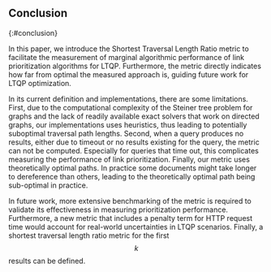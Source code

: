 ## Conclusion
{:#conclusion}

In this paper, we introduce the Shortest Traversal Length Ratio metric to facilitate the measurement of marginal algorithmic performance of link prioritization algorithms for LTQP.
Furthermore, the metric directly indicates how far from optimal the measured approach is, guiding future work for LTQP optimization.

In its current definition and implementations, there are some limitations.
First, due to the computational complexity of the Steiner tree problem for graphs and the lack of readily available exact solvers that work on directed graphs, our implementations uses heuristics, thus leading to potentially suboptimal traversal path lengths.
Second, when a query produces no results, either due to timeout or no results existing for the query, the metric can not be computed. 
Especially for queries that time out, this complicates measuring the performance of link prioritization.
Finally, our metric uses theoretically optimal paths. 
In practice some documents might take longer to dereference than others, leading to the theoretically optimal path being sub-optimal in practice.

In future work, more extensive benchmarking of the metric is required to validate its effectiveness in measuring prioritization performance. Furthermore, a new metric that includes a penalty term for HTTP request time would account for real-world uncertainties in LTQP scenarios. Finally, a shortest traversal length ratio metric for the first $$ k $$ results can be defined.

<!-- <span class="comment" data-author="RE"> Mention limitations: heuristic solver, needs results to compute the metric, in practise with differing HTTP request times, the path might actually not be optimal. Maybe more links but faster to dereference is faster</span>
<del class="comment" data-author="RV">
In this paper, we introduced a preliminary, implementation-independent metric to measure the algorithmic performance of link prioritization algorithms during LTQP. 
Early results show that while depth-first prioritization outperforms breadth-first prioritization algorithmically, this difference is not reflected in execution time. 
</del>
<span class="comment" data-author="RV">We don't need a summary in a short paper.</span>

<del class="comment" data-author="RV">
This supports the hypothesis that SolidBench Discover queries are unlikely to benefit from link prioritization improvements [](cite:cites eschauzier2023does).
</del>
<div class="comment" data-author="RV" markdown=1>
Nooooo this is a capital sin. We cannot do this. This is a fatal scientific flaw that would justify rejecting the paper. We have our argumentation structure wrong!

We are **not** gathering evidence for the hypothesis. That's not what we are doing—at all.

Our real strategy is as follows:

- We consider the hypothesis proven, through other means, in [](cite:cites eschauzier2023does).
- We now want to test our metric—**_not_ the hypothesis**.
- Our metric can only be successful if:
    - it obtains the same result
    - it was easier to obtain that result
- Note that this is not a _proof_ that our metric works.
    - But it at least shows that
      it does not **not** work for this particular case.
    - So there's some hopeful circumstantial evidence.
- And it **definitely _cannot_ be additional proof
  of the hypothesis' correctness because**:
    - Its correctness was an assumption when we started this.
    - We don't even know if our metric works.

Basically, by leaving in the previous sentence,
we would be making the flawed argument:

- Let's assume the sky is green.
- My new color tester thinks the sky is green.
- Okay, so the sky is definitely green
  and my color tester is great.

Note how the above argument both:

- fails to prove the sky is green
- fails to prove the tester works

And our claim that it would,
casts insurmountable doubts on our argumentation capabilities
in a way that would kill the entire paper,
because we've just confidently proven that the sky is green.
</div>

<span class="comment" data-author="RV">First, lessons learned. What can readers do now as a result of their work? When should they be using the new metric?</span>

<span class="comment" data-author="RV">Second, limitations. When should they not be using our metric?</span>

To improve the metric, we plan several extensions. 
<span class="comment" data-author="RV">
Don't.
1) Let's leave the metric as-is. It's finished. It has a name and everything. We're done here.
2) We can call for additional metrics. Different ones. They will have different names.
</span>

<span class="comment" data-author="RV">First step of future work: more evidence for our metric. More understanding of what it does and doesn't.</span>

<span class="comment" data-author="RV">Second step: introducing additional metrics and checking if they help.</span>

<span class="comment" data-author="RV">And we're not promising anything here. Future work is not about us promising things. It's about how other people can build on top of our work. If those other people happen to be us; great. If not, even better.</span>

<del class="comment" data-author="RV">First, we will include a</del> <ins class="comment" data-author="RV">Someone else can make a new</ins> metric for the first $$ k $$ results, defined as the ratio between the length of the path the engine takes to dereference the documents for $$ k $$ results and the optimal path to dereference $$ k $$ results. 
This is challenging because computing the optimal path for $$ k $$ results requires solving Steiner trees for all combinations of size $$ k $$ out of $$ n $$, where $$ n $$ is the total number of results.
Second, <del class="comment" data-author="RV">we will</del> <ins class="comment" data-author="RV">somebody else can create a new metric to</ins> incorporate a penalty term for documents with long HTTP request times to account for real-world uncertainties in LTQP scenarios. 
Finally, <del class="comment" data-author="RV">we will</del> <ins class="comment" data-author="RV">as a result of our work, anybody can now</ins> conduct more extensive benchmarks and provide easy-to-use code repositories to reproduce and utilize the introduced metrics.
<span class="comment" data-author="RT">Explain why that is (they are selective). I'd also make explicit here that in future work you will look into less selective queries, and say what you expect to see there.</span>

To improve the metric, we plan several extensions. 
First, we will include a metric <span class="comment" data-author="RT">But this would not be an extension to the metric, but a new metric, right?</span> for the first $$ k $$ results, defined as the ratio between the length of the path the engine takes to dereference the documents for $$ k $$ results and the optimal path to dereference $$ k $$ results. 
This is challenging because computing the optimal path for $$ k $$ results requires solving Steiner trees for all combinations of size $$ k $$ out of $$ n $$, where $$ n $$ is the total number of results.
Second, we will incorporate a penalty term for documents with long HTTP request times to account for real-world uncertainties in LTQP scenarios. 
Finally, we will conduct more extensive benchmarks and provide reusable tools to reproduce and utilize the introduced metrics. -->

<div style="page-break-after: always; visibility: hidden"> 
\pagebreak 
</div>
